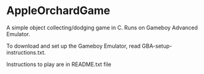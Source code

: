 # AppleOrchardGame

A simple object collecting/dodging game in C. Runs on Gameboy Advanced Emulator.

To download and set up the Gameboy Emulator, read GBA-setup-instructions.txt.

Instructions to play are in README.txt file
